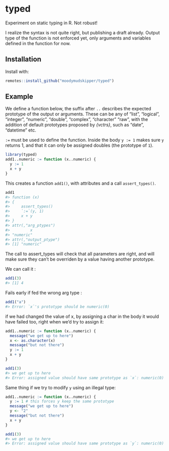 
<!-- README.md is generated from README.Rmd. Please edit that file -->

# typed

Experiment on static typing in R. Not robust\!

I realize the syntax is not quite right, but publishing a draft already.
Output type of the function is not enforced yet, only arguments and
variables defined in the function for now.

## Installation

Install with:

``` r
remotes::install_github("moodymudskipper/typed")
```

## Example

We define a function below, the suffix after `..` describes the expected
prototype of the output or arguments. These can be any of “list”,
“logical”, “integer”, “numeric”, “double”, “complex”, “character”
“raw”, with the addition of default prototypes proposed by
*{vctrs}*, such as “date”, “datetime” etc.

`:=` must be used to define the function. Inside the body `y := 1` makes
sure `y` returns 1, and that it can only be assigned doubles (the
prototype of `1`).

``` r
library(typed)
add1..numeric := function (x..numeric) {
  y := 1
  x + y
}
```

This creates a function `add1()`, with attributes and a call
`assert_types()`.

``` r
add1
#> function (x) 
#> {
#>     assert_types()
#>     `:=`(y, 1)
#>     x + y
#> }
#> attr(,"arg_ptypes")
#>         x 
#> "numeric" 
#> attr(,"output_ptype")
#> [1] "numeric"
```

The call to assert\_types will check that all parameters are right, and
will make sure they can’t be overriden by a value having another
prototype.

We can call it :

``` r
add1(3)
#> [1] 4
```

Fails early if fed the wrong arg type :

``` r
add1("a")
#> Error: `x`'s prototype should be numeric(0)
```

if we had changed the value of x, by assigning a char in the body it
would have failed too, right when we’d try to assign it:

``` r
add1..numeric := function (x..numeric) {
  message("we get up to here")
  x <- as.character(x)
  message("but not there")
  y := 1
  x + y
}

add1(3)
#> we get up to here
#> Error: assigned value should have same prototype as `x`: numeric(0)
```

Same thing if we try to modify `y` using an illegal type:

``` r
add1..numeric := function (x..numeric) {
  y := 1 # this forces y keep the same prototype
  message("we get up to here")
  y <- "2"
  message("but not there")
  x + y
}

add1(3)
#> we get up to here
#> Error: assigned value should have same prototype as `y`: numeric(0)
```
